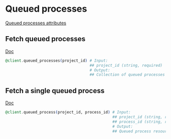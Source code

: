 # Queued processes

[Queued processes attributes](https://app.lokalise.com/api2docs/curl/#object-queued-processes)

## Fetch queued processes

[Doc](https://app.lokalise.com/api2docs/curl/#transition-list-all-processes-get)

```elixir
@client.queued_processes(project_id) # Input:
                                     ## project_id (string, required)
                                     # Output:
                                     ## Collection of queued processes
```

## Fetch a single queued process

[Doc](https://app.lokalise.com/api2docs/curl/#transition-retrieve-a-process-get)

```elixir
@client.queued_process(project_id, process_id) # Input:
                                               ## project_id (string, required)
                                               ## process_id (string, required)
                                               # Output:
                                               ## Queued process resource
```
